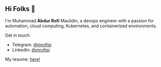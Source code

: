 ## Hi Folks 👋

I'm Muhammad **Abdur Rofi** Maulidin, a devops engineer with a passion for automation, cloud computing, Kubernetes, and containerized environments.

Get in touch:
* Telegram: [@mrofisr](https://t.me/@mrofisr)
* LinkedIn: [@mrofisr](https://linkedin.com/in/mrofisr)

My resume: [here!](https://docs.google.com/document/d/1MrNN7FVdeBrYz6cAPbFuX-bQrKRJcmVU/edit?usp=sharing&ouid=115101997489316475264&rtpof=true&sd=true)
